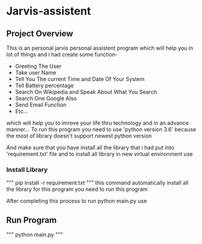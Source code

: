 # Jarvis-assistent

## Project Overview

This is an personal jarvis personal assistent program which will help you in lot of things and i had  create some function-

  *  Greeting The User
  *  Take user Name 
  *  Tell You The current Time and Date Of Your System
  *  Tell Battery percentage
  *  Search On Wikipedia and Speak About What You Search
  *  Search One Google Also
  *  Send Email Function
  *  Etc...
  
which will help you to imrove your life thru technology and in an advance manner...
To run this program you need to use 'python version 3.6' because the most of library doesn't support newest python version

And make sure that you have install all the library that i had put into 'requirement.txt' file
and to install all library in new virtual environment 
use
### Install Library

"""
 pip install -r requirement.txt
"""
this command automatically install all the library for this program you need  to run this program

After completing this process to run python main.py 
use 
## Run Program

"""
 python main.py
"""
